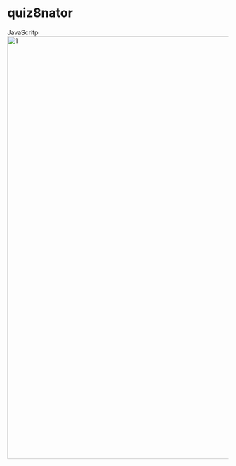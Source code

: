 # quiz8nator
JavaScritp
<img width="961" alt="1" src="https://user-images.githubusercontent.com/56489980/71069260-93826100-2135-11ea-87ee-5753a207d165.png">
